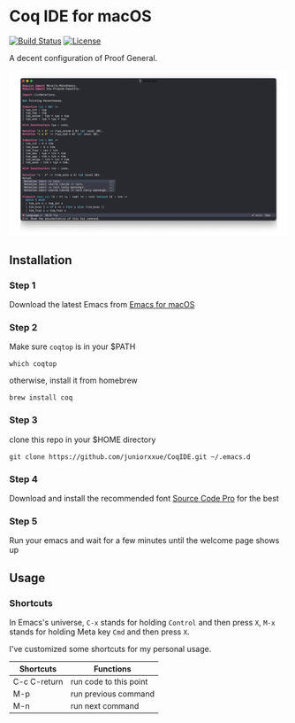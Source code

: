 # Coq IDE for macOS

[![Build Status](https://github.com/juniorxxue/CoqIDE/workflows/CI/badge.svg?branch=main)](https://github.com/juniorxxue/CoqIDE/actions)
[![License](http://img.shields.io/:license-gpl3-blue.svg)](LICENSE)

A decent configuration of Proof General.

![Screenshot](https://github.com/juniorxxue/xcode-theme/blob/main/images/xcode-dark-theme.png)


## Installation

### Step 1

Download the latest Emacs from [Emacs for macOS](https://emacsformacosx.com)

### Step 2

Make sure `coqtop` is in your $PATH

```
which coqtop
```

otherwise, install it from homebrew

```
brew install coq
```

### Step 3

clone this repo in your $HOME directory

```
git clone https://github.com/juniorxxue/CoqIDE.git ~/.emacs.d
```

### Step 4

Download and install the recommended font [Source Code Pro](https://fonts.google.com/specimen/Source+Code+Pro) for the best

### Step 5

Run your emacs and wait for a few minutes until the welcome page shows up

## Usage

### Shortcuts

In Emacs's universe, `C-x` stands for holding `Control` and then press `X`, `M-x` stands for holding Meta key `Cmd` and then press `X`.

I've customized some shortcuts for my personal usage.

| Shortcuts    | Functions                  |
|--------------|----------------------------|
| C-c C-return | run code to this point |
| M-p          | run previous command       |
| M-n          | run next command           |

